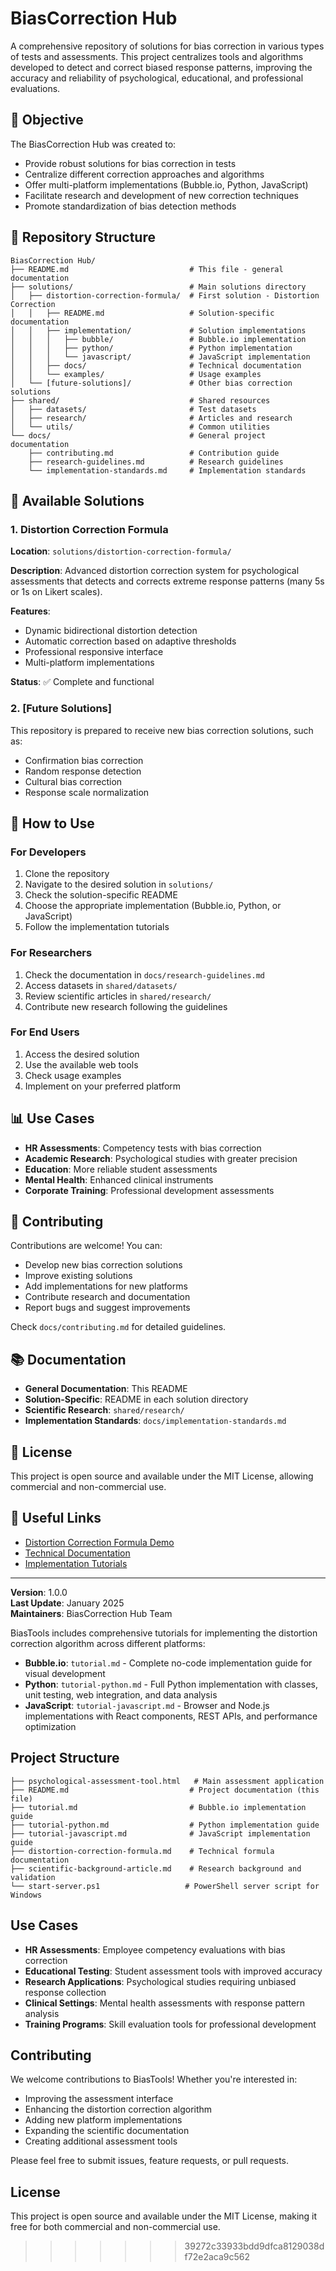 # BiasCorrection Hub

A comprehensive repository of solutions for bias correction in various types of tests and assessments. This project centralizes tools and algorithms developed to detect and correct biased response patterns, improving the accuracy and reliability of psychological, educational, and professional evaluations.

## 🎯 Objective

The BiasCorrection Hub was created to:
- Provide robust solutions for bias correction in tests
- Centralize different correction approaches and algorithms
- Offer multi-platform implementations (Bubble.io, Python, JavaScript)
- Facilitate research and development of new correction techniques
- Promote standardization of bias detection methods

## 📁 Repository Structure

```
BiasCorrection Hub/
├── README.md                           # This file - general documentation
├── solutions/                          # Main solutions directory
│   ├── distortion-correction-formula/  # First solution - Distortion Correction
│   │   ├── README.md                   # Solution-specific documentation
│   │   ├── implementation/             # Solution implementations
│   │   │   ├── bubble/                 # Bubble.io implementation
│   │   │   ├── python/                 # Python implementation
│   │   │   └── javascript/             # JavaScript implementation
│   │   ├── docs/                       # Technical documentation
│   │   └── examples/                   # Usage examples
│   └── [future-solutions]/             # Other bias correction solutions
├── shared/                             # Shared resources
│   ├── datasets/                       # Test datasets
│   ├── research/                       # Articles and research
│   └── utils/                          # Common utilities
└── docs/                               # General project documentation
    ├── contributing.md                 # Contribution guide
    ├── research-guidelines.md          # Research guidelines
    └── implementation-standards.md     # Implementation standards
```

## 🔧 Available Solutions

### 1. Distortion Correction Formula
**Location**: `solutions/distortion-correction-formula/`

**Description**: Advanced distortion correction system for psychological assessments that detects and corrects extreme response patterns (many 5s or 1s on Likert scales).

**Features**:
- Dynamic bidirectional distortion detection
- Automatic correction based on adaptive thresholds
- Professional responsive interface
- Multi-platform implementations

**Status**: ✅ Complete and functional

### 2. [Future Solutions]
This repository is prepared to receive new bias correction solutions, such as:
- Confirmation bias correction
- Random response detection
- Cultural bias correction
- Response scale normalization

## 🚀 How to Use

### For Developers
1. Clone the repository
2. Navigate to the desired solution in `solutions/`
3. Check the solution-specific README
4. Choose the appropriate implementation (Bubble.io, Python, or JavaScript)
5. Follow the implementation tutorials

### For Researchers
1. Check the documentation in `docs/research-guidelines.md`
2. Access datasets in `shared/datasets/`
3. Review scientific articles in `shared/research/`
4. Contribute new research following the guidelines

### For End Users
1. Access the desired solution
2. Use the available web tools
3. Check usage examples
4. Implement on your preferred platform

## 📊 Use Cases

- **HR Assessments**: Competency tests with bias correction
- **Academic Research**: Psychological studies with greater precision
- **Education**: More reliable student assessments
- **Mental Health**: Enhanced clinical instruments
- **Corporate Training**: Professional development assessments

## 🤝 Contributing

Contributions are welcome! You can:
- Develop new bias correction solutions
- Improve existing solutions
- Add implementations for new platforms
- Contribute research and documentation
- Report bugs and suggest improvements

Check `docs/contributing.md` for detailed guidelines.

## 📚 Documentation

- **General Documentation**: This README
- **Solution-Specific**: README in each solution directory
- **Scientific Research**: `shared/research/`
- **Implementation Standards**: `docs/implementation-standards.md`

## 📄 License

This project is open source and available under the MIT License, allowing commercial and non-commercial use.

## 🔗 Useful Links

- [Distortion Correction Formula Demo](https://geraldoabreu.github.io/biastools/psychological-assessment-tool.html)
- [Technical Documentation](solutions/distortion-correction-formula/docs/)
- [Implementation Tutorials](solutions/distortion-correction-formula/implementation/)

---

**Version**: 1.0.0  
**Last Update**: January 2025  
**Maintainers**: BiasCorrection Hub Team

BiasTools includes comprehensive tutorials for implementing the distortion correction algorithm across different platforms:

- **Bubble.io**: `tutorial.md` - Complete no-code implementation guide for visual development
- **Python**: `tutorial-python.md` - Full Python implementation with classes, unit testing, web integration, and data analysis
- **JavaScript**: `tutorial-javascript.md` - Browser and Node.js implementations with React components, REST APIs, and performance optimization

## Project Structure

```
├── psychological-assessment-tool.html   # Main assessment application
├── README.md                           # Project documentation (this file)
├── tutorial.md                         # Bubble.io implementation guide
├── tutorial-python.md                  # Python implementation guide
├── tutorial-javascript.md              # JavaScript implementation guide
├── distortion-correction-formula.md    # Technical formula documentation
├── scientific-background-article.md    # Research background and validation
└── start-server.ps1                   # PowerShell server script for Windows
```

## Use Cases

- **HR Assessments**: Employee competency evaluations with bias correction
- **Educational Testing**: Student assessment tools with improved accuracy
- **Research Applications**: Psychological studies requiring unbiased response collection
- **Clinical Settings**: Mental health assessments with response pattern analysis
- **Training Programs**: Skill evaluation tools for professional development

## Contributing

We welcome contributions to BiasTools! Whether you're interested in:
- Improving the assessment interface
- Enhancing the distortion correction algorithm
- Adding new platform implementations
- Expanding the scientific documentation
- Creating additional assessment tools

Please feel free to submit issues, feature requests, or pull requests.

## License

This project is open source and available under the MIT License, making it free for both commercial and non-commercial use.
>>>>>>> 39272c33933bdd9dfca8129038df72e2aca9c562
